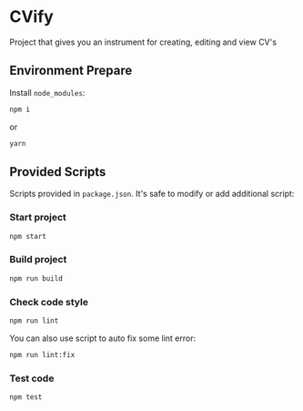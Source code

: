 # CVify

Project that gives you an instrument for creating, editing and view CV's

## Environment Prepare

Install `node_modules`:

```bash
npm i
```

or

```bash
yarn
```

## Provided Scripts


Scripts provided in `package.json`. It's safe to modify or add additional script:

### Start project

```bash
npm start
```

### Build project

```bash
npm run build
```

### Check code style

```bash
npm run lint
```

You can also use script to auto fix some lint error:

```bash
npm run lint:fix
```

### Test code

```bash
npm test
```
